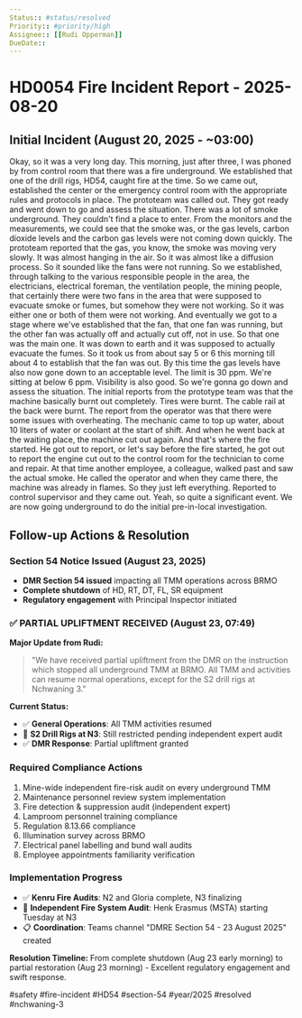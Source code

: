 ```yaml
---
Status:: #status/resolved
Priority:: #priority/high
Assignee:: [[Rudi Opperman]]
DueDate:: 
---
```


# HD0054 Fire Incident Report - 2025-08-20

## Initial Incident (August 20, 2025 - ~03:00)

Okay, so it was a very long day. This morning, just after three, I was phoned by from control room that there was a fire underground. We established that one of the drill rigs, HD54, caught fire at the time. So we came out, established the center or the emergency control room with the appropriate rules and protocols in place. The prototeam was called out. They got ready and went down to go and assess the situation. There was a lot of smoke underground. They couldn't find a place to enter. From the monitors and the measurements, we could see that the smoke was, or the gas levels, carbon dioxide levels and the carbon gas levels were not coming down quickly. The prototeam reported that the gas, you know, the smoke was moving very slowly. It was almost hanging in the air. So it was almost like a diffusion process. So it sounded like the fans were not running. So we established, through talking to the various responsible people in the area, the electricians, electrical foreman, the ventilation people, the mining people, that certainly there were two fans in the area that were supposed to evacuate smoke or fumes, but somehow they were not working. So it was either one or both of them were not working. And eventually we got to a stage where we've established that the fan, that one fan was running, but the other fan was actually off and actually cut off, not in use. So that one was the main one. It was down to earth and it was supposed to actually evacuate the fumes. So it took us from about say 5 or 6 this morning till about 4 to establish that the fan was out. By this time the gas levels have also now gone down to an acceptable level. The limit is 30 ppm. We're sitting at below 6 ppm. Visibility is also good. So we're gonna go down and assess the situation. The initial reports from the prototype team was that the machine basically burnt out completely. Tires were burnt. The cable rail at the back were burnt. The report from the operator was that there were some issues with overheating. The mechanic came to top up water, about 10 liters of water or coolant at the start of shift. And when he went back at the waiting place, the machine cut out again. And that's where the fire started. He got out to report, or let's say before the fire started, he got out to report the engine cut out to the control room for the technician to come and repair. At that time another employee, a colleague, walked past and saw the actual smoke. He called the operator and when they came there, the machine was already in flames. So they just left everything. Reported to control supervisor and they came out. Yeah, so quite a significant event. We are now going underground to do the initial pre-in-local investigation.

## Follow-up Actions & Resolution

### Section 54 Notice Issued (August 23, 2025)
- **DMR Section 54 issued** impacting all TMM operations across BRMO
- **Complete shutdown** of HD, RT, DT, FL, SR equipment
- **Regulatory engagement** with Principal Inspector initiated

### ✅ PARTIAL UPLIFTMENT RECEIVED (August 23, 07:49)
**Major Update from Rudi:**
> "We have received partial upliftment from the DMR on the instruction which stopped all underground TMM at BRMO. All TMM and activities can resume normal operations, except for the S2 drill rigs at Nchwaning 3."

**Current Status:**
- ✅ **General Operations**: All TMM activities resumed
- 🔴 **S2 Drill Rigs at N3**: Still restricted pending independent expert audit
- ✅ **DMR Response**: Partial upliftment granted

### Required Compliance Actions
1. Mine-wide independent fire-risk audit on every underground TMM
2. Maintenance personnel review system implementation
3. Fire detection & suppression audit (independent expert)
4. Lamproom personnel training compliance
5. Regulation 8.13.66 compliance
6. Illumination survey across BRMO
7. Electrical panel labelling and bund wall audits
8. Employee appointments familiarity verification

### Implementation Progress
- ✅ **Kenru Fire Audits**: N2 and Gloria complete, N3 finalizing
- 📅 **Independent Fire System Audit**: Henk Erasmus (MSTA) starting Tuesday at N3
- 📋 **Coordination**: Teams channel "DMRE Section 54 - 23 August 2025" created

**Resolution Timeline:** From complete shutdown (Aug 23 early morning) to partial restoration (Aug 23 morning) - Excellent regulatory engagement and swift response.

#safety #fire-incident #HD54 #section-54 #year/2025 #resolved #nchwaning-3